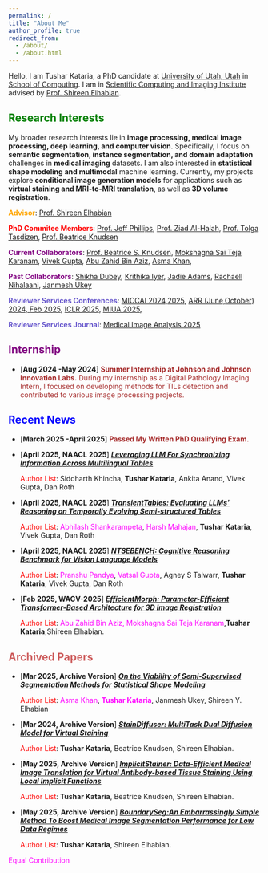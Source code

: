 ```yaml
---
permalink: /
title: "About Me"
author_profile: true
redirect_from: 
  - /about/
  - /about.html
---
```



Hello, I am Tushar Kataria, a PhD candidate at [University of Utah, Utah](https://www.utah.edu/) in [School of Computing](https://www.cs.utah.edu/). I am in [Scientific Computing and Imaging Institute](https://www.sci.utah.edu/) advised by [Prof. Shireen Elhabian](https://www.sci.utah.edu/~shireen/).

<span style="color:green;">Research Interests</span>
------

My broader research interests lie in **image processing, medical image processing, deep learning, and computer vision**. Specifically, I focus on **semantic segmentation, instance segmentation, and domain adaptation** challenges in **medical imaging** datasets. I am also interested in **statistical shape modeling and multimodal** machine learning. Currently, my projects explore **conditional image generation models** for applications such as **virtual staining and MRI-to-MRI translation**, as well as **3D volume registration**.

<span style="color:orange;">**Advisor**</span>: [Prof. Shireen Elhabian](https://www.sci.utah.edu/~shireen/)

<span style="color:red;">**PhD Commitee Members**</span>: [Prof. Jeff Phillips](https://users.cs.utah.edu/~jeffp/), [Prof. Ziad Al-Halah](https://users.cs.utah.edu/~ziad/), [Prof. Tolga Tasdizen](https://www.sci.utah.edu/~tolga/), [Prof. Beatrice Knudsen](https://healthcare.utah.edu/find-a-doctor/beatrice-s-knudsen)

<span style="color:purple;">**Current Collaborators**</span>: [Prof. Beatrice S. Knudsen](https://healthcare.utah.edu/fad/mddetail.php?physicianID=u6028236#tabAcademic), [Mokshagna Sai Teja Karanam](https://www.linkedin.com/in/mokshagna-sai-teja-karanam-372022169/), [Vivek Gupta](https://vgupta123.github.io/), [Abu Zahid Bin Aziz](https://www.researchgate.net/profile/Abu-Zahid-Bin-Aziz), [Asma Khan](https://www.linkedin.com/in/asmakhan2021/),

<span style="color:purple;">**Past Collaborators**</span>: [Shikha Dubey](https://sites.google.com/view/shikha-dubey/), [Krithika Iyer](https://www.linkedin.com/in/iyerkrithika21/), [Jadie Adams](http://www.sci.utah.edu/~jadie/), [Rachaell Nihalaani](https://www.linkedin.com/in/rachaell-nihalaani/), [Janmesh Ukey](https://www.linkedin.com/in/janmesh-ukey/)  

<span style="color:SlateBlue;">**Reviewer Services Conferences**</span>: [MICCAI 2024,2025](https://miccai.org/index.php/), [ARR (June,October) 2024, Feb 2025](https://aclrollingreview.org/), [ICLR 2025](https://iclr.cc/), [MIUA 2025](https://conferences.leeds.ac.uk/miua/), 

<span style="color:SlateBlue;">**Reviewer Services Journal**</span>: [Medical Image Analysis 2025](https://www.sciencedirect.com/journal/medical-image-analysis) 


<span style="color:purple;">Internship</span>
------

- [**Aug 2024 -May 2024**] <span style="color:brown;"> **Summer Internship at Johnson and Johnson Innovation Labs.** During my internship as a Digital Pathology Imaging Intern, I focused on developing methods for TILs detection and contributed to various image processing projects. </span>


<span style="color:blue;">Recent News</span>
------
- [**March 2025 -April 2025**] <span style="color:brown;"> **Passed My Written PhD Qualifying Exam.** </span>

- [**April 2025, NAACL 2025**] [***Leveraging LLM For Synchronizing Information Across Multilingual Tables***](https://arxiv.org/abs/2407.10380)

	<span style="color:red;">Author List</span>: Siddharth Khincha, **Tushar Kataria**, Ankita Anand, Vivek Gupta, Dan Roth

- [**April 2025, NAACL 2025**] [***TransientTables: Evaluating LLMs' Reasoning on Temporally Evolving Semi-structured Tables***](https://arxiv.org/abs/2504.01879)

	<span style="color:red;">Author List</span>: <span style="color:magenta;">Abhilash Shankarampeta</span>, <span style="color:magenta;">Harsh Mahajan</span>, **Tushar Kataria**, Vivek Gupta, Dan Roth

- [**April 2025, NAACL 2025**] [***NTSEBENCH: Cognitive Reasoning Benchmark for Vision Language Models***](https://arxiv.org/abs/2407.10380)

	<span style="color:red;">Author List</span>: <span style="color:magenta;">Pranshu Pandya</span>, <span style="color:magenta;">Vatsal Gupta</span>, Agney S Talwarr, **Tushar Kataria**, Vivek Gupta, Dan Roth

- [**Feb 2025,  WACV-2025**] [***EfficientMorph: Parameter-Efficient Transformer-Based Architecture for 3D Image Registration***](https://arxiv.org/abs/2403.11026)

	<span style="color:red;">Author List</span>: <span style="color:magenta;">Abu Zahid Bin Aziz, Mokshagna Sai Teja Karanam</span>,**Tushar Kataria**,Shireen  Elhabian.

<span style="color:IndianRed;">Archived Papers</span>
------

- [**Mar 2025, Archive Version**] [***On the Viability of Semi-Supervised Segmentation Methods for Statistical Shape Modeling***](https://arxiv.org/abs/2407.15260)

	<span style="color:red;">Author List</span>: <span style="color:magenta;">Asma Khan</span>, <span style="color:magenta;">**Tushar Kataria**</span>, Janmesh Ukey, Shireen Y. Elhabian

- [**Mar 2024, Archive Version**] [***StainDiffuser: MultiTask Dual Diffusion Model for Virtual Staining***](https://arxiv.org/abs/2403.11340)

	<span style="color:red;">Author List</span>: **Tushar Kataria**, Beatrice Knudsen, Shireen  Elhabian.

- [**May 2025, Archive Version**] [***ImplicitStainer: Data-Efficient Medical Image Translation for Virtual Antibody-based Tissue Staining Using Local Implicit Functions***](https://arxiv.org/abs/2505.09831)

	<span style="color:red;">Author List</span>: **Tushar Kataria**, Beatrice Knudsen, Shireen  Elhabian.

- [**May 2025, Archive Version**] [***BoundarySeg:An Embarrassingly Simple Method To Boost Medical Image Segmentation Performance for Low Data Regimes***](https://arxiv.org/abs/2505.09829)

	<span style="color:red;">Author List</span>: **Tushar Kataria**, Shireen  Elhabian.

<span style="color:magenta;">Equal Contribution</span>

